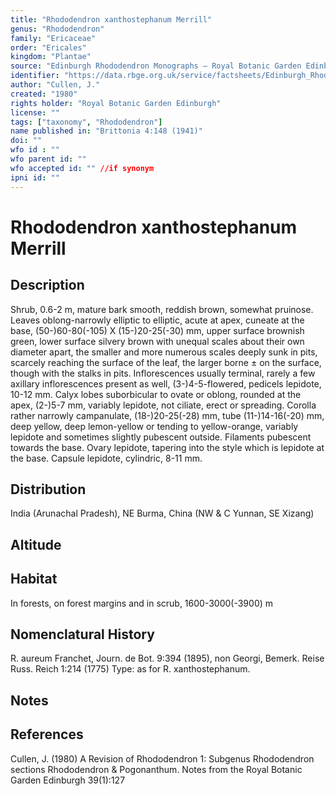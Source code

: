 ```yaml
---
title: "Rhododendron xanthostephanum Merrill"
genus: "Rhododendron"
family: "Ericaceae"
order: "Ericales"
kingdom: "Plantae"
source: "Edinburgh Rhododendron Monographs – Royal Botanic Garden Edinburgh"
identifier: "https://data.rbge.org.uk/service/factsheets/Edinburgh_Rhododendron_Monographs.xhtml"
author: "Cullen, J."
created: "1980"
rights holder: "Royal Botanic Garden Edinburgh"
license: ""
tags: ["taxonomy", "Rhododendron"]
name published in: "Brittonia 4:148 (1941)"
doi: ""
wfo id : ""
wfo parent id: ""
wfo accepted id: "" //if synonym                      
ipni id: ""
---
```


                       

# Rhododendron xanthostephanum Merrill

## Description
Shrub, 0.6-2 m, mature bark smooth, reddish brown, somewhat pruinose. Leaves oblong-narrowly elliptic to elliptic, acute at apex, cuneate at the base, (50-)60-80(-105) X (15-)20-25(-30) mm, upper surface brownish green, lower surface silvery brown with unequal scales about their own diameter apart, the smaller and more numerous scales deeply sunk in pits, scarcely reaching the surface of the leaf, the larger borne ± on the surface, though with the stalks in pits. Inflorescences usually terminal, rarely a few axillary inflorescences present as well, (3-)4-5-fIowered, pedicels lepidote, 10-12 mm. Calyx lobes suborbicular to ovate or oblong, rounded at the apex, (2-)5-7 mm, variably lepidote, not ciliate, erect or spreading. Corolla rather narrowly campanulate, (18-)20-25(-28) mm, tube (11-)14-16(-20) mm, deep yellow, deep lemon-yellow or tending to yellow-orange, variably lepidote and sometimes slightly pubescent outside. Filaments pubescent towards the base. Ovary lepidote, tapering into the style which is lepidote at the base. Capsule lepidote, cylindric, 8-11 mm.

## Distribution
India (Arunachal Pradesh), NE Burma, China (NW & C Yunnan, SE Xizang)

## Altitude


## Habitat
In forests, on forest margins and in scrub, 1600-3000(-3900) m

## Nomenclatural History
R. aureum Franchet, Journ. de Bot. 9:394 (1895), non Georgi, Bemerk. Reise Russ. Reich 1:214 (1775) Type: as for R. xanthostephanum.
                       
## Notes


## References

Cullen, J. (1980) A Revision of Rhododendron 1: Subgenus Rhododendron sections Rhododendron & Pogonanthum. Notes from the Royal Botanic Garden Edinburgh 39(1):127
